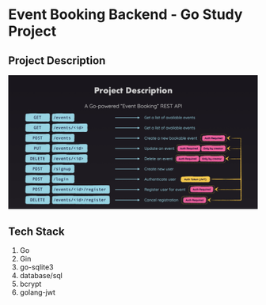 # Event Booking Backend - Go Study Project

## Project Description

![Project Description](./ProjectDescription.png)

## Tech Stack

1.  Go
2.  Gin
3.  go-sqlite3
4.  database/sql
5.  bcrypt
6.  golang-jwt
